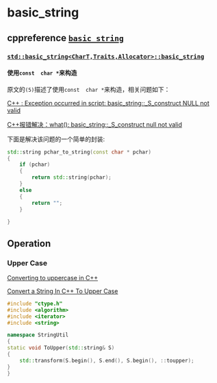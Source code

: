 # basic_string



## cppreference [`basic_string`](https://en.cppreference.com/w/cpp/string/basic_string) 



### [`std::basic_string<CharT,Traits,Allocator>::basic_string`](https://en.cppreference.com/w/cpp/string/basic_string/basic_string) 



#### 使用`const  char *`来构造

原文的`(5)`描述了使用`const  char *`来构造，相关问题如下：

[C++ : Exception occurred in script: basic_string::_S_construct NULL not valid](https://stackoverflow.com/questions/12052997/c-exception-occurred-in-script-basic-string-s-construct-null-not-valid)

[C++报错解决：what(): basic_string::_S_construct null not valid](https://blog.csdn.net/zhangpeterx/article/details/99478357)

下面是解决该问题的一个简单的封装:

```c++
std::string pchar_to_string(const char * pchar)
{
    if (pchar)
    {
        return std::string(pchar); 
    }
	else
    {
    	return "";	    
    }
    
}
```





## Operation

### Upper Case

[Converting to uppercase in C++](https://stackoverflow.com/questions/8693990/converting-to-uppercase-in-c)

[Convert a String In C++ To Upper Case](https://stackoverflow.com/questions/735204/convert-a-string-in-c-to-upper-case)

```c++
#include "ctype.h"
#include <algorithm>
#include <iterator>
#include <string>

namespace StringUtil
{
static void ToUpper(std::string& S)
{
	std::transform(S.begin(), S.end(), S.begin(), ::toupper);
}
}
```

